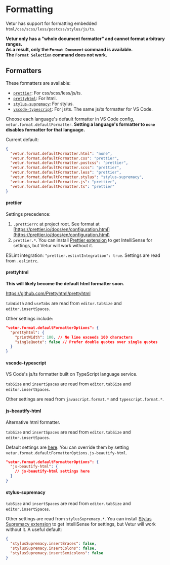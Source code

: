 # Formatting

Vetur has support for formatting embedded `html/css/scss/less/postcss/stylus/js/ts`.

**Vetur only has a "whole document formatter" and cannot format arbitrary ranges.**  
**As a result, only the `Format Document` command is available.**  
**The `Format Selection` command does not work.**

## Formatters

These formatters are available:

- [`prettier`](https://github.com/prettier/prettier): For css/scss/less/js/ts.
- [`prettyhtml`](https://github.com/Prettyhtml/prettyhtml): For html.
- [`stylus-supremacy`](https://github.com/ThisIsManta/stylus-supremacy): For stylus.
- [`vscode-typescript`](https://github.com/Microsoft/TypeScript): For js/ts. The same js/ts formatter for VS Code.

Choose each language's default formatter in VS Code config, `vetur.format.defaultFormatter`.
**Setting a language's formatter to `none` disables formatter for that language.**

Current default:

```json
{
  "vetur.format.defaultFormatter.html": "none",
  "vetur.format.defaultFormatter.css": "prettier",
  "vetur.format.defaultFormatter.postcss": "prettier",
  "vetur.format.defaultFormatter.scss": "prettier",
  "vetur.format.defaultFormatter.less": "prettier",
  "vetur.format.defaultFormatter.stylus": "stylus-supremacy",
  "vetur.format.defaultFormatter.js": "prettier",
  "vetur.format.defaultFormatter.ts": "prettier"
}
```

#### prettier

Settings precedence:

1. `.prettierrc` at project root. See format at [https://prettier.io/docs/en/configuration.html](https://prettier.io/docs/en/configuration.html)
2. `prettier.*`. You can install [Prettier extension](https://marketplace.visualstudio.com/items?itemName=esbenp.prettier-vscode) to get IntelliSense for settings, but Vetur will work without it.

ESLint integration: `"prettier.eslintIntegration": true`. Settings are read from `.eslintrc`.

#### prettyhtml

**This will likely become the default html formatter soon.**

https://github.com/Prettyhtml/prettyhtml

`tabWidth` and `useTabs` are read from `editor.tabSize` and `editor.insertSpaces`.

Other settings include:

```json
"vetur.format.defaultFormatterOptions": {
  "prettyhtml": {
    "printWidth": 100, // No line exceeds 100 characters
    "singleQuote": false // Prefer double quotes over single quotes
  }
}
```

#### vscode-typescript

VS Code's js/ts formatter built on TypeScript language service.

`tabSize` and `insertSpaces` are read from `editor.tabSize` and `editor.insertSpaces`.

Other settings are read from `javascript.format.*` and `typescript.format.*`.

#### js-beautify-html

Alternative html formatter.

`tabSize` and `insertSpaces` are read from `editor.tabSize` and `editor.insertSpaces`.

Default settings are [here](https://github.com/vuejs/vetur/blob/master/server/src/modes/template/services/htmlFormat.ts). You can override them by setting `vetur.format.defaultFormatterOptions.js-beautify-html`.

```json
"vetur.format.defaultFormatterOptions": {
  "js-beautify-html": {
    // js-beautify-html settings here
  }
}
```

#### stylus-supremacy

`tabSize` and `insertSpaces` are read from `editor.tabSize` and `editor.insertSpaces`.

Other settings are read from `stylusSupremacy.*`. You can install [Stylus Supremacy extension](https://marketplace.visualstudio.com/items?itemName=thisismanta.stylus-supremacy) to get IntelliSense for settings, but Vetur will work without it. A useful default:

```json
{
  "stylusSupremacy.insertBraces": false,
  "stylusSupremacy.insertColons": false,
  "stylusSupremacy.insertSemicolons": false
}
```

